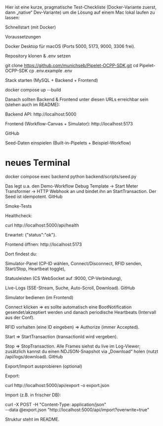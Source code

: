 Hier ist eine kurze, pragmatische Test-Checkliste (Docker-Variante zuerst, dann „native“ Dev-Variante) um die Lösung auf einem Mac lokal laufen zu lassen:

Schnellstart (mit Docker)

Voraussetzungen

Docker Desktop für macOS (Ports 5000, 5173, 9000, 3306 frei).

Repository klonen & .env setzen

git clone https://github.com/munichseb/Pipelet-OCPP-SDK.git
cd Pipelet-OCPP-SDK
cp .env.example .env


Stack starten (MySQL + Backend + Frontend)

docker compose up --build


Danach sollten Backend & Frontend unter diesen URLs erreichbar sein (stehen auch im README):

Backend API: http://localhost:5000

Frontend (Workflow-Canvas + Simulator): http://localhost:5173
 
GitHub

Seed-Daten einspielen (Built-in-Pipelets + Beispiel-Workflow)

# neues Terminal
docker compose exec backend python backend/scripts/seed.py


Das legt u.a. den Demo-Workflow Debug Template -> Start Meter Transformer -> HTTP Webhook an und bindet ihn an StartTransaction. Der Seed ist idempotent. 
GitHub

Smoke-Tests

Healthcheck:

curl http://localhost:5000/api/health


Erwartet: {"status":"ok"}.

Frontend öffnen: http://localhost:5173

Dort findest du:

Simulator-Panel (CP-ID wählen, Connect/Disconnect, RFID senden, Start/Stop, Heartbeat toggle),

Statusleisten (CS WebSocket auf :9000, CP-Verbindung),

Live-Logs (SSE-Stream, Suche, Auto-Scroll, Download). 
GitHub

Simulator bedienen (im Frontend)

Connect klicken ⇒ es sollte automatisch eine BootNotification gesendet/akzeptiert werden und danach periodische Heartbeats (Intervall aus der Conf).

RFID vorhalten (eine ID eingeben) ⇒ Authorize (immer Accepted).

Start ⇒ StartTransaction (transactionId wird vergeben).

Stop ⇒ StopTransaction.
Alle Frames siehst du live im Log-Viewer; zusätzlich kannst du einen NDJSON-Snapshot via „Download“ holen (nutzt /api/logs/download). 
GitHub

Export/Import ausprobieren (optional)

Export:

curl http://localhost:5000/api/export -o export.json


Import (z.B. in frischer DB):

curl -X POST -H "Content-Type: application/json" \
     --data @export.json "http://localhost:5000/api/import?overwrite=true"


Struktur steht im README.
